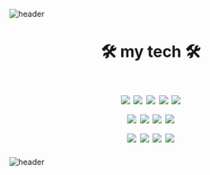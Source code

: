 ![header](https://capsule-render.vercel.app/api?type=slice&color=auto&height=250&section=header&text=MINJU's%20GitHub&fontSize=70&animation=fadeIn)

<div align='center'>

  <h1>🛠 my tech 🛠<h1>
  <img src="https://img.shields.io/badge/C++%20-00599C?style=flat-square&logo=C%2B%2B&logoColor=white"/>
  <img src="https://img.shields.io/badge/C%20-A8B9CC?style=flat-square&logo=C&logoColor=white"/>
  <img src="https://img.shields.io/badge/Java%20-007396?style=flat-square&logo=Java&logoColor=white"/>
    <img src="https://img.shields.io/badge/Python%20-3776AB?style=flat-square&logo=Python&logoColor=white"/>
    <img src="https://img.shields.io/badge/PHP%20-777BB4?style=flat-square&logo=PHP&logoColor=white"/>
  <br>
  <img src="https://img.shields.io/badge/JavaScript%20-F7DF1E?style=flat-square&logo=JavaScript&logoColor=white"/>
  <img src="https://img.shields.io/badge/HTML5%20-E34F26?style=flat-square&logo=HTML5&logoColor=white"/>
  <img src="https://img.shields.io/badge/CSS3%20-1572B6?style=flat-square&logo=CSS3&logoColor=white"/>
  <img src="https://img.shields.io/badge/SpringBoot%20-6DB33F?style=flat-square&logo=SpringBoot&logoColor=white"/>
    <br>
    <img src="https://img.shields.io/badge/MySQL%20-4479A1?style=flat-square&logo=MySQL&logoColor=white"/>
    <img src="https://img.shields.io/badge/PostgreSQL%20-4169E1?style=flat-square&logo=PostgreSQL&logoColor=white"/>
     <img src="https://img.shields.io/badge/RabbitMQ%20-FF6600?style=flat-square&logo=RabbitMQ&logoColor=white"/>
     <img src="https://img.shields.io/badge/Elasticsearch%20-005571?style=flat-square&logo=Elasticsearch&logoColor=white"/>
</div>

![header](https://capsule-render.vercel.app/api?type=slice&color=auto&height=250&section=footer&animation=scaleIn)
